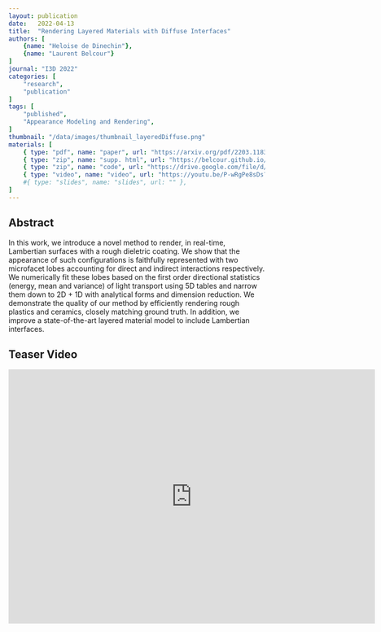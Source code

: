 ```yaml
---
layout: publication
date:   2022-04-13
title:  "Rendering Layered Materials with Diffuse Interfaces"
authors: [
    {name: "Heloise de Dinechin"},
    {name: "Laurent Belcour"}
]
journal: "I3D 2022"
categories: [
    "research",
    "publication"
]
tags: [
    "published",
    "Appearance Modeling and Rendering",
]
thumbnail: "/data/images/thumbnail_layeredDiffuse.png"
materials: [
    { type: "pdf", name: "paper", url: "https://arxiv.org/pdf/2203.11835" },
    { type: "zip", name: "supp. html", url: "https://belcour.github.io/blog/supp/2022-brdf-layered-diffuse/" },
    { type: "zip", name: "code", url: "https://drive.google.com/file/d/1L7pK4xvszQ04QQ6PAtA5jvyKZVnBZ_iz/view?usp=sharing" },
    { type: "video", name: "video", url: "https://youtu.be/P-wRgPe8sDs?t=9258"},
    #{ type: "slides", name: "slides", url: "" },
]
---
```


## Abstract

In this work, we introduce a novel method to render, in real-time, Lambertian surfaces with a rough dieletric coating. We show that the appearance of such configurations is faithfully represented with two microfacet lobes accounting for direct and indirect interactions respectively. We numerically fit these lobes based on the first order directional statistics (energy, mean and variance) of light transport using 5D tables and narrow them down to 2D + 1D with analytical forms and dimension reduction. We demonstrate the quality of our method by efficiently rendering rough plastics and ceramics, closely matching ground truth. In addition, we improve a state-of-the-art layered material model to include Lambertian interfaces.

## Teaser Video 
<center>
<iframe width="720px" height=500px src="https://www.youtube.com/embed/P-wRgPe8sDs?start=9255" title="YouTube video player" frameborder="0" allow="accelerometer; autoplay; clipboard-write; encrypted-media; gyroscope; picture-in-picture" allowfullscreen></iframe>
</center>
